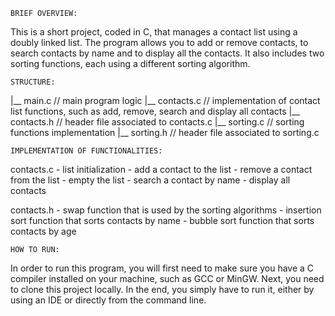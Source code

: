     BRIEF OVERVIEW:
This is a short project, coded in C, that manages a contact list using a doubly linked list. The program allows you to add or remove contacts, to search contacts by name and to display all the contacts. It also includes two sorting functions, each using a different sorting algorithm. <br/>


    STRUCTURE: 
|__ main.c         // main program logic
|__ contacts.c     // implementation of contact list functions, such as add, remove, search and display all contacts
|__ contacts.h     // header file associated to contacts.c
|__ sorting.c      // sorting functions implementation
|__ sorting.h      // header file associated to sorting.c


    IMPLEMENTATION OF FUNCTIONALITIES:
contacts.c
    - list initialization 
    - add a contact to the list
    - remove a contact from the list
    - empty the list
    - search a contact by name
    - display all contacts

contacts.h
    - swap function that is used by the sorting algorithms
    - insertion sort function that sorts contacts by name
    - bubble sort function that sorts contacts by age

    HOW TO RUN:
In order to run this program, you will first need to make sure you have a C compiler installed on your machine, such as GCC or MinGW. Next, you need to clone this project locally. In the end, you simply have to run it, either by using an IDE or directly from the command line. 
